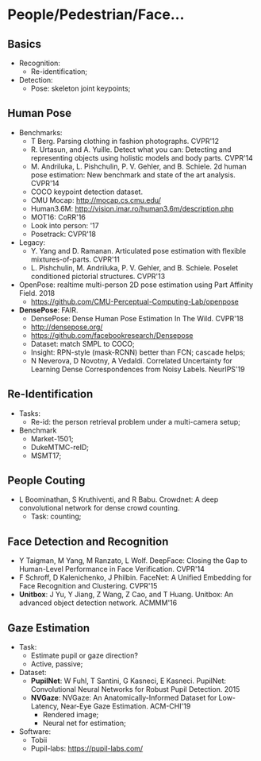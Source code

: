 # People/Pedestrian/Face...

## Basics
- Recognition:
	- Re-identification;
- Detection:
	- Pose: skeleton joint keypoints;

## Human Pose
- Benchmarks:
	- T Berg. Parsing clothing in fashion photographs. CVPR'12
	- R. Urtasun, and A. Yuille. Detect what you can: Detecting and representing objects using holistic models and body parts. CVPR'14
	- M. Andriluka, L. Pishchulin, P. V. Gehler, and B. Schiele. 2d human pose estimation: New benchmark and state of the art analysis. CVPR'14
	- COCO keypoint detection dataset.
	- CMU Mocap: http://mocap.cs.cmu.edu/
	- Human3.6M: http://vision.imar.ro/human3.6m/description.php
	- MOT16: CoRR'16
	- Look into person: '17
	- Posetrack: CVPR'18
- Legacy:
	- Y. Yang and D. Ramanan. Articulated pose estimation with flexible mixtures-of-parts. CVPR'11
	- L. Pishchulin, M. Andriluka, P. V. Gehler, and B. Schiele. Poselet conditioned pictorial structures. CVPR'13
- OpenPose: realtime multi-person 2D pose estimation using Part Affinity Field. 2018
	- https://github.com/CMU-Perceptual-Computing-Lab/openpose
- **DensePose**: FAIR.
	- DensePose: Dense Human Pose Estimation In The Wild. CVPR'18
	- http://densepose.org/
	- https://github.com/facebookresearch/Densepose
	- Dataset: match SMPL to COCO;
	- Insight: RPN-style (mask-RCNN) better than FCN; cascade helps;
	- N Neverova, D Novotny, A Vedaldi. Correlated Uncertainty for Learning Dense Correspondences from Noisy Labels. NeurIPS'19

## Re-Identification
- Tasks:
	- Re-id: the person retrieval problem under a multi-camera setup;
- Benchmark
	- Market-1501;
	- DukeMTMC-reID;
	- MSMT17;

## People Couting
- L Boominathan, S Kruthiventi, and R Babu. Crowdnet: A deep convolutional network for dense crowd counting. 
	- Task: counting;

## Face Detection and Recognition
- Y Taigman, M Yang, M Ranzato, L Wolf. DeepFace: Closing the Gap to Human-Level Performance in Face Verification. CVPR'14
- F Schroff, D Kalenichenko, J Philbin. FaceNet: A Unified Embedding for Face Recognition and Clustering. CVPR'15
- **Unitbox**: J Yu, Y Jiang, Z Wang, Z Cao, and T Huang. Unitbox: An advanced object detection network. ACMMM'16

## Gaze Estimation
- Task:
	- Estimate pupil or gaze direction?
	- Active, passive;
- Dataset:
	- **PupilNet**: W Fuhl, T Santini, G Kasneci, E Kasneci. PupilNet: Convolutional Neural Networks for Robust Pupil Detection. 2015
	- **NVGaze**: NVGaze: An Anatomically-Informed Dataset for Low-Latency, Near-Eye Gaze Estimation. ACM-CHI'19
		- Rendered image;
		- Neural net for estimation;
- Software:
	- Tobii
	- Pupil-labs: https://pupil-labs.com/

